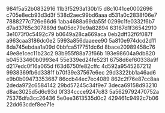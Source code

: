 984f5a52b0832916
11b3f5293a130b15
d8c1041ce0002696
c705e8ecb93d3d3f
538d2aec99bd6aaa
d531a0c2838f06e7
7888277c726e66d6
1aba4688a69da55f
0299c1fe0332f6b7
d7ad3765c307889d
9a05dc79e9a82894
63167d1f36542910
3e1073f0c5492c79
b0649a28ca669aca
0eb2dff32f6f087f
a963caa3186dc0e2
5993a856daaeee90
5a810e974dcd2d11
8da745ebdaa1a09d
0bbfca517751dc6d
8bace20989458c76
49e8e1cec11b23c2
93b955f88a73f66b
193e98604a9db820
b04533460b0993e4
55e339ed24fe5231
6758d6ef60338a9f
d217edc0f16a065d
f63d6750fe82cffc
4d592a9545267212
9938369fb6d3381f
b70f39e37567e6ec
29d3322bb1a46ad6
e9b0b09473353687
86ccb44ec7ec4089
862c2f76e87cc8aa
2deda972c6584142
29bd57245c34f9e7
3deca69158d93210
d8ac3025d5d6c93d
0f334ccce9247c83
5a5629792470752a
75376dfa3cc26436
5e0ee3613535d0c2
429461c9492c7b06
22dd63cdef8ee71e
